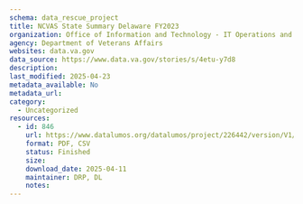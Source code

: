 ```yaml
---
schema: data_rescue_project 
title: NCVAS State Summary Delaware FY2023
organization: Office of Information and Technology - IT Operations and Services (ITOPS)
agency: Department of Veterans Affairs
websites: data.va.gov
data_source: https://www.data.va.gov/stories/s/4etu-y7d8
description: 
last_modified: 2025-04-23
metadata_available: No
metadata_url: 
category:
  - Uncategorized
resources:
  - id: 846
    url: https://www.datalumos.org/datalumos/project/226442/version/V1/view
    format: PDF, CSV
    status: Finished
    size: 
    download_date: 2025-04-11
    maintainer: DRP, DL
    notes: 
---
```

